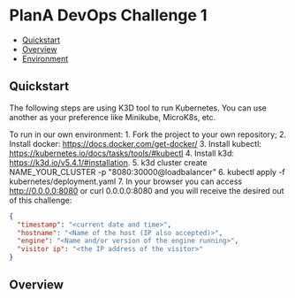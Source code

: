 # PlanA DevOps Challenge 1


* [Quickstart](#quickstart)
* [Overview](#overview)
* [Environment](#environment)

## Quickstart 

The following steps are using K3D tool to run Kubernetes. You can use another as your preference like Minikube, MicroK8s, etc.

To run in our own environment:
        1. Fork the project to your own repository;
        2. Install docker: https://docs.docker.com/get-docker/
        3. Install kubectl: https://kubernetes.io/docs/tasks/tools/#kubectl
        4. Install k3d: https://k3d.io/v5.4.1/#installation.
        5. k3d cluster create NAME_YOUR_CLUSTER -p "8080:30000@loadbalancer"
        6. kubectl apply -f kubernetes/deployment.yaml
        7. In your browser you can access http://0.0.0.0:8080 or curl 0.0.0.0:8080 and you will receive the desired out of this challenge:

```json
{
  "timestamp": "<current date and time>",
  "hostname": "<Name of the host (IP also accepted)>",
  "engine": "<Name and/or version of the engine running>",
  "visitor ip": "<the IP address of the visitor>"
}
```
    
    
## Overview
